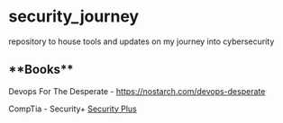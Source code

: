 # security_journey
repository to house tools and updates on my journey into cybersecurity

<h2>**Books**</h2>

Devops For The Desperate - https://nostarch.com/devops-desperate

CompTia - Security+ <a target="_blank" href="https://www.amazon.com/CompTIA-Security-Study-Guide-SY0-601/dp/1119736250/ref=asc_df_1119736250/?tag=hyprod-20&amp;linkCode=df0&amp;hvadid=459538011055&amp;hvpos=&amp;hvnetw=g&amp;hvrand=17977286291525421247&amp;hvpone=&amp;hvptwo=&amp;hvqmt=&amp;hvdev=c&amp;hvdvcmdl=&amp;hvlocint=&amp;hvlocphy=9033485&amp;hvtargid=pla-942631562619&amp;psc=1&_encoding=UTF8&tag=tmguynes-20&linkCode=ur2&linkId=9609261c877d2031d741cb418b3df379&camp=1789&creative=9325">Security Plus</a>
